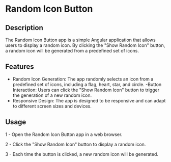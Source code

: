 # Random Icon Button

## Description

The Random Icon Button app is a simple Angular application that allows users to display a random icon. By clicking the "Show Random Icon" button, a random icon will be generated from a predefined set of icons.

## Features

 - Random Icon Generation: The app randomly selects an icon from a predefined set of icons, including a flag, heart, star, and circle.
 -Button Interaction: Users can click the "Show Random Icon" button to trigger the generation of a new random icon. 
 - Responsive Design: The app is designed to be responsive and can adapt to different screen sizes and devices.

## Usage

1 - Open the Random Icon Button app in a web browser.

2 - Click the "Show Random Icon" button to display a random icon.

3 - Each time the button is clicked, a new random icon will be generated.
